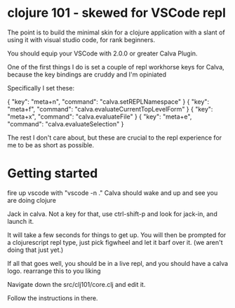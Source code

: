 # clojure 101 - skewed for VSCode repl

The point is to build the minimal skin for a clojure application
with a slant of using it with visual studio code, for rank 
beginners.

You should equip your VSCode with 2.0.0 or greater Calva Plugin.

One of the first things I do is set a couple of repl workhorse keys
for Calva, because the key bindings are cruddy and I'm opiniated

Specifically I set these:

{
    "key": "meta+n",
    "command": "calva.setREPLNamespace"
}
{
    "key": "meta+f",
    "command": "calva.evaluateCurrentTopLevelForm"
}
{
    "key": "meta+x",
    "command": "calva.evaluateFile"
}
{
    "key": "meta+e",
    "command": "calva.evaluateSelection"
}

The rest I don't care about, but these are crucial to the repl experience for me to be as short as possible.

# Getting started
fire up vscode with "vscode -n ."  Calva should wake and up and see you are doing clojure

Jack in calva.  Not a key for that, use ctrl-shift-p and look for jack-in, and launch it.

It will take a few seconds for things to get up.  You will then be prompted for a clojurescript repl type, just pick figwheel
and let it barf over it. (we aren't doing that just yet.)

If all that goes well, you should be in a live repl, and you should have a calva logo.  rearrange this to you liking 

Navigate down the src/clj101/core.clj and edit it.

Follow the instructions in there.


    